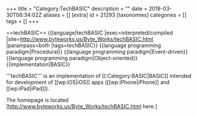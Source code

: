 +++
title = "Category:TechBASIC"
description = ""
date = 2018-03-30T06:34:02Z
aliases = []
[extra]
id = 21293
[taxonomies]
categories = []
tags = []
+++

==techBASIC==
{{language|techBASIC
|exec=interpreted/compiled
|site=http://www.byteworks.us/Byte_Works/techBASIC.html
|parampass=both
|tags=techBASIC}}
{{language programming paradigm|Procedural}}
{{language programming paradigm|Event-driven}}
{{language programming paradigm|Object-oriented}}
{{implementation|BASIC}}

'''techBASIC''' is an implementation of [[:Category:BASIC|BASIC]] intended for development of [[wp:iOS|iOS]] apps ([[wp:iPhone|iPhone]] and [[wp:iPad|iPad]]).

The homepage is located [http://www.byteworks.us/Byte_Works/techBASIC.html here.]

